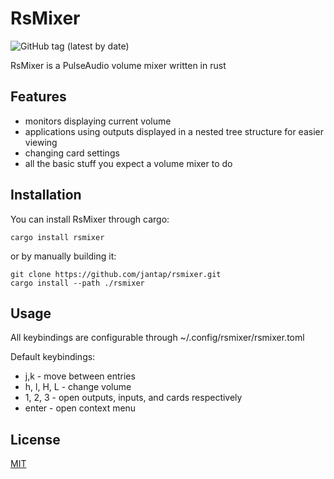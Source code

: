 # RsMixer

![GitHub tag (latest by date)](https://img.shields.io/github/v/tag/jantap/rsmixer)

RsMixer is a PulseAudio volume mixer written in rust

## Features

- monitors displaying current volume
- applications using outputs displayed in a nested tree structure for easier viewing
- changing card settings
- all the basic stuff you expect a volume mixer to do

## Installation

You can install RsMixer through cargo:

```
cargo install rsmixer
```

or by manually building it:

```
git clone https://github.com/jantap/rsmixer.git
cargo install --path ./rsmixer
```

## Usage

All keybindings are configurable through ~/.config/rsmixer/rsmixer.toml

Default keybindings:

- j,k - move between entries
- h, l, H, L - change volume
- 1, 2, 3 - open outputs, inputs, and cards respectively
- enter - open context menu

## License

[MIT](https://choosealicense.com/licenses/mit/)
